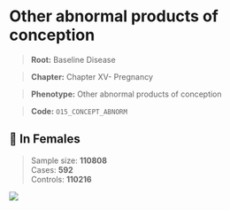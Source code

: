 # Other abnormal products of conception

> **Root:** Baseline Disease  

> **Chapter:** Chapter XV- Pregnancy  

> **Phenotype:** Other abnormal products of conception  

> **Code:** `O15_CONCEPT_ABNORM`

## 👩 In Females  
> Sample size: **110808**  
> Cases: **592**  
> Controls: **110216**
<img src="/Disease/Figures/ALL/Baseline/O15_CONCEPT_ABNORM.png"/>
<CsvTable src="/Disease_Data/ALL/Baseline/LG_O15_CONCEPT_ABNORM.csv" label="🔍 View full results" />
